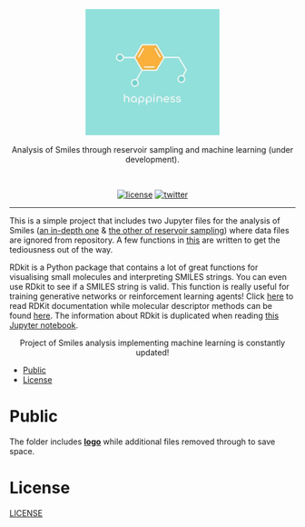 










<p align=center>
  <img height="222px" src="https://github.com/aurimas13/Smiles/blob/main/Public/happiness.jpeg"/>
</p>
<p align=center>
  Analysis of Smiles through reservoir sampling and machine learning (under development).
</p>
<br>
<p align=center>
  <a href="https://github.com/aurimas13/Smiles/blob/main/LICENSE"><img alt="license" src="https://img.shields.io/npm/l/express"></a>
  <a href="https://twitter.com/aurimasnausedas"><img alt="twitter" src="https://img.shields.io/twitter/follow/aurimasnausedas?style=social"/></a>
</p>

------

This is a simple project that includes two Jupyter files for the analysis of Smiles ([an in-depth one](https://github.com/aurimas13/Smiles-analysis/blob/main/Smiles_final.ipynb) & [the other of reservoir sampling](https://github.com/aurimas13/Smiles/blob/main/Smiles_reservoir_sampling.ipynb)) where data files are ignored from repository. A few functions in [this](https://github.com/aurimas13/Smiles-analysis/blob/main/Smiles_final.ipynb) are written to get the tediousness out of the way.

RDkit is a Python package that contains a lot of great functions for visualising small molecules and interpreting SMILES strings. You can even use RDkit to see if a SMILES string is valid. This function is really useful for training generative networks or reinforcement learning agents! Click [here](https://www.rdkit.org/docs/GettingStartedInPython.html) to read RDKit documentation while molecular descriptor methods can be found [here](https://www.rdkit.org/docs/source/rdkit.Chem.Descriptors.html). The information about RDkit is duplicated when reading [this Jupyter notebook](https://github.com/aurimas13/Smiles-analysis/blob/main/Smiles_final.ipynb).

<p align="center">
  Project of Smiles analysis implementing machine learning is constantly updated!
</p>

- [Public](#Public)
- [License](#License)

# Public

The folder includes [**logo**](https://github.com/aurimas13/Smiles/blob/main/Public/happiness.jpeg) while additional files removed through to save space.

# License

[LICENSE](https://github.com/aurimas13/Smiles/blob/main/LICENSE)
